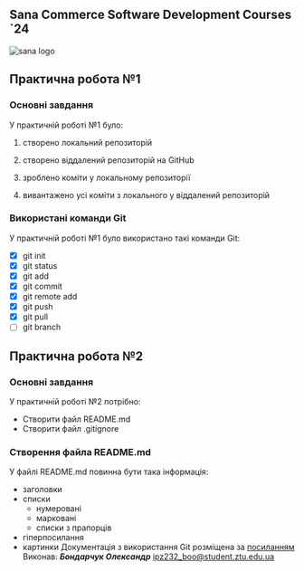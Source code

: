 ## Sana Commerce Software Development Courses `24

![sana logo](https://upload.wikimedia.org/wikipedia/commons/0/08/Sana_Commerce_Logo.png)

## Практична робота №1
### Основні завдання
У практичній роботі №1 було:

1. створено локальний репозиторій

2. створено віддалений репозиторій на GitHub

3. зроблено коміти у локальному репозиторії

4. вивантажено усі коміти з локального у віддалений репозиторій

### Використані команди Git
У практичній роботі №1 було використано такі команди Git:
- [x] git init
- [x] git status 
- [x] git add
- [x] git commit
- [x] git remote add 
- [x] git push
- [x] git pull
- [ ] git branch 

## Практична робота №2
### Основні завдання
У практичній роботі №2 потрібно:
- Створити файл README.md
- Створити файл .gitignore
### Створення файла README.md
У файлі README.md повинна бути така інформація: 
- заголовки
- списки 
	- нумеровані 
	- марковані 
	- списки з прапорців
- гіперпосилання
- картинки 
Документація з використання Git розміщена за [посиланням](https://git-scm.com/doc)
Виконав: ***Бондарчук Олександр***
ipz232_boo@student.ztu.edu.ua
